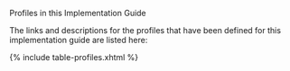 Profiles in this Implementation Guide

The links and descriptions for the profiles that have been defined for this implementation guide are listed here:

{% include table-profiles.xhtml %}